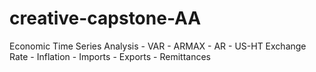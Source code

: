 # creative-capstone-AA
Economic Time Series Analysis - VAR - ARMAX - AR - US-HT Exchange Rate - Inflation - Imports - Exports - Remittances
